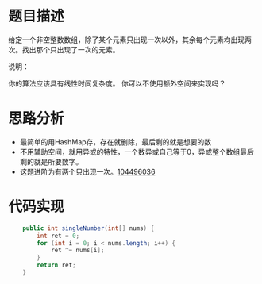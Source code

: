 # 题目描述
给定一个非空整数数组，除了某个元素只出现一次以外，其余每个元素均出现两次。找出那个只出现了一次的元素。

说明：

你的算法应该具有线性时间复杂度。 你可以不使用额外空间来实现吗？

 
# 思路分析
- 最简单的用HashMap存，存在就删除，最后剩的就是想要的数
- 不用辅助空间，就用异或的特性，一个数异或自己等于0，异或整个数组最后剩的就是所要数字。
- 这题进阶为有两个只出现一次。[104496036](https://blog.csdn.net/qq_34761012/article/details/104496036)
# 代码实现
```java
    public int singleNumber(int[] nums) {
        int ret = 0;
        for (int i = 0; i < nums.length; i++) {
            ret ^= nums[i];
        }
        return ret;
    }
```